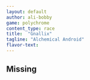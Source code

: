```yaml
---
layout: default
author: ali-bobby
game: polychrome
content_type: race
title:  "Gnallix"
tagline: "Alchemical Android"
flavor-text:
---
```


## Missing
